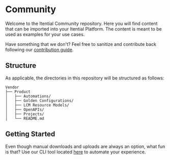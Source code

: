 # Community

Welcome to the Itential Community repository. Here you will find content that can be imported into your Itential Platform. The content is meant to be used as examples for your use cases. 

Have something that we don't? Feel free to sanitize and contribute back following our [contribution guide](./contributing.md).

## Structure

As applicable, the directories in this repository will be structured as follows:

    Vendor
    ├── Product
    │   ├── Automations/
    │   ├── Golden Configurations/
    │   ├── LCM Resource Models/
    │   ├── OpenAPIs/
    │   ├── Projects/
    │   └── README.md

## Getting Started

Even though manual downloads and uploads are always an option, what fun is that? Use our CLI tool located [here]() to automate your experience.





